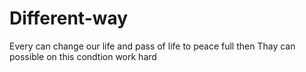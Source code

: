 # Different-way
Every can change our life and pass of life to peace full then Thay can possible on this condtion work hard
